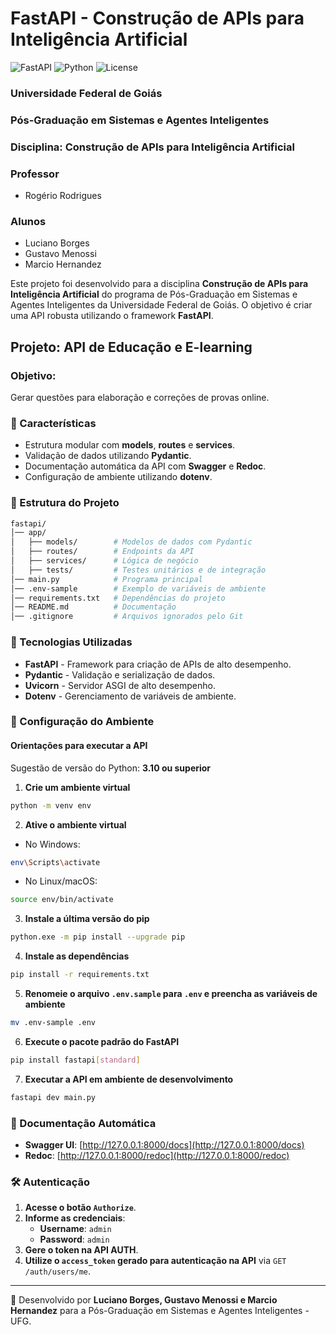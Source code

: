 # FastAPI - Construção de APIs para Inteligência Artificial

![FastAPI](https://img.shields.io/badge/FastAPI-0.115.8-green.svg)
![Python](https://img.shields.io/badge/Python-3.10+-blue.svg)
![License](https://img.shields.io/badge/License-MIT-brightgreen.svg)

### Universidade Federal de Goiás
### Pós-Graduação em Sistemas e Agentes Inteligentes
### Disciplina: Construção de APIs para Inteligência Artificial

### Professor
* Rogério Rodrigues

### Alunos
* Luciano Borges
* Gustavo Menossi
* Marcio Hernandez

Este projeto foi desenvolvido para a disciplina **Construção de APIs para Inteligência Artificial** do programa de Pós-Graduação em Sistemas e Agentes Inteligentes da Universidade Federal de Goiás. O objetivo é criar uma API robusta utilizando o framework **FastAPI**.

## Projeto: API de Educação e E-learning

### Objetivo: 
Gerar questões para elaboração e correções de provas online.

### 📌 Características
- Estrutura modular com **models**, **routes** e **services**.
- Validação de dados utilizando **Pydantic**.
- Documentação automática da API com **Swagger** e **Redoc**.
- Configuração de ambiente utilizando **dotenv**.

### 📁 Estrutura do Projeto
```bash
fastapi/
│── app/
│   ├── models/        # Modelos de dados com Pydantic
│   ├── routes/        # Endpoints da API
│   ├── services/      # Lógica de negócio
│   ├── tests/         # Testes unitários e de integração
│── main.py            # Programa principal
│── .env-sample        # Exemplo de variáveis de ambiente
│── requirements.txt   # Dependências do projeto
│── README.md          # Documentação
│── .gitignore         # Arquivos ignorados pelo Git
```

### 🚀 Tecnologias Utilizadas
- **FastAPI** - Framework para criação de APIs de alto desempenho.
- **Pydantic** - Validação e serialização de dados.
- **Uvicorn** - Servidor ASGI de alto desempenho.
- **Dotenv** - Gerenciamento de variáveis de ambiente.

### 🔧 Configuração do Ambiente
#### Orientações para executar a API
Sugestão de versão do Python: **3.10 ou superior**

1. **Crie um ambiente virtual**
```bash
python -m venv env
```

2. **Ative o ambiente virtual**
- No Windows:
```bash
env\Scripts\activate
```
- No Linux/macOS:
```bash
source env/bin/activate
```

3. **Instale a última versão do pip**
```bash
python.exe -m pip install --upgrade pip
```

4. **Instale as dependências**
```bash
pip install -r requirements.txt
```

5. **Renomeie o arquivo `.env.sample` para `.env` e preencha as variáveis de ambiente**
```bash
mv .env-sample .env
```

6. **Execute o pacote padrão do FastAPI**
```bash
pip install fastapi[standard]
```

7. **Executar a API em ambiente de desenvolvimento**
```bash
fastapi dev main.py
```

### 📖 Documentação Automática
- **Swagger UI**: [http://127.0.0.1:8000/docs](http://127.0.0.1:8000/docs)
- **Redoc**: [http://127.0.0.1:8000/redoc](http://127.0.0.1:8000/redoc)

### 🛠 Autenticação
1. **Acesse o botão `Authorize`**.
2. **Informe as credenciais**:
   - **Username**: `admin`
   - **Password**: `admin`
3. **Gere o token na API AUTH**.
4. **Utilize o `access_token` gerado para autenticação na API** via `GET /auth/users/me`.

---

📌 Desenvolvido por **Luciano Borges, Gustavo Menossi e Marcio Hernandez** para a Pós-Graduação em Sistemas e Agentes Inteligentes - UFG.

